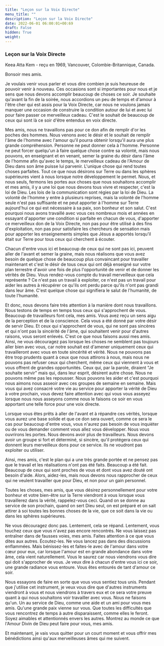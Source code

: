 ```yaml
---
title: "Leçon sur la Voix Directe"
menu_title: ""
description: "Leçon sur la Voix Directe"
date: 2022-06-01 06:00:01+00:69
draft: False
hidden: True
weight:
---
```

### Leçon sur la Voix Directe

Keea Atta Kem - reçu en 1969, Vancouver, Colombie-Britannique, Canada.

Bonsoir mes amis.

Je voulais venir vous parler et vous dire combien je suis heureuse de pouvoir venir à nouveau. Ces occasions sont si importantes pour nous et je sens que nous devons accomplir beaucoup de choses ce soir. Je souhaite qu'avant la fin de la soirée, nous accordions un peu de temps et d'amour à l'être cher qui est assis pour la Voix Directe, car nous ne voulons jamais manquer une occasion de construire la condition autour de lui et avec lui pour faire passer ce merveilleux cadeau. C'est le souhait de beaucoup de ceux qui sont là ce soir d'être entendus en voix directe.

Mes amis, nous ne travaillons pas pour ce don afin de remplir d'or les poches des hommes. Nous venons avec le désir et le souhait de remplir l'âme de l'homme avec l'amour qu'il pourra obtenir lorsqu'il aura une plus grande compréhension. Personne ne peut donner cela à l'homme. Personne ne peut forcer quelqu'un à faire quelque chose contre sa volonté, mais nous pouvons, en enseignant et en venant, semer la graine du désir dans l'âme de l'homme afin qu'avec le temps, le merveilleux cadeau de l'Amour de Dieu dans son âme puisse lui parvenir. L'unique chose qui rend toutes choses parfaites. Tout ce que nous désirons sur Terre ou dans les sphères supérieures vient à nous lorsque notre développement le permet. Nous, et nous seuls, fermons les portes aux choses que nous souhaitons accomplir et mes amis, il y a une loi que nous devons tous vivre et respecter, c'est la loi de Dieu. Les lois de la communication sont régies par la loi de Dieu. La volonté de l'homme y entre à plusieurs reprises, mais la volonté de l'homme seule n'est pas suffisante et ne peut apporter à l'homme sur Terre aujourd'hui ce qui est nécessaire à sa paix, son bonheur et son salut. C'est pourquoi nous avons travaillé avec vous ces nombreux mois et années en essayant d'apporter une condition si parfaite en chacun de vous, d'apporter ce merveilleux don de la Voix Directe, non pas pour être utilisé à des fins d'exploitation, non pas pour satisfaire les chercheurs de sensation mais pour apporter les enseignements simples que Jésus a apportés lorsqu'il était sur Terre pour tous ceux qui cherchent à écouter.

Chacun d'entre vous ici et beaucoup de ceux qui ne sont pas ici, peuvent aller de l'avant et semer la graine, mais nous réalisons que vous avez besoin de quelque chose de beaucoup plus convaincant pour travailler maintenant et c'est le désir de tous ceux qui ont déjà enseigné sur votre plan terrestre d'avoir une fois de plus l'opportunité de venir et de donner les vérités de Dieu. Vous rendez-vous compte du travail merveilleux que cela représente ? Ce n'est pas un travail à exploiter, ce n'est pas un travail pour aider les autres à récupérer ce qu'ils ont perdu parce qu'ils n'ont pas grandi dans leur âme. C'est quelque chose qui signifiera le salut de l'humanité, de toute l'humanité.

Et donc, nous devons faire très attention à la manière dont nous travaillons. Nous testons de temps en temps tous ceux qui s'approchent de vous. Beaucoup de travailleurs font cela, mes amis. Vous avez reçu un sens aigu de la perception et de la conscience. Cela vous a été donné par votre désir de servir Dieu. Et ceux qui s'approchent de vous, qui ne sont pas sincères et qui n'ont pas la sincérité de l'âme, qui souhaitent venir pour d'autres raisons, vous seront enlevés. C'est ce que nous faisons aussi mes amis. Ainsi, ne vous découragez pas lorsque les choses ne semblent pas toujours aller bien avec vous, car notre souhait est d'amener uniquement ceux qui travailleront avec vous en toute sincérité et vérité. Nous ne pouvons pas être trop prudents quant à ceux que nous attirons à nous, mais nous ne pouvons pas refuser ceux qui cherchent, même ceux qui viennent à vous et vous offrent de grandes opportunités. Ceux qui, par la parole, diraient "Je souhaite servir" mais qui, dans leur esprit, désirent autre chose. Nous ne pouvons même pas les repousser. Nous pouvons les aider et c'est pourquoi nous aimons nous asseoir avec ces groupes de semaine en semaine. Mais vous qui avez consacré votre vie au service pour apporter la vérité de Dieu à votre prochain, vous devez faire attention avec qui vous vous asseyez lorsque nous nous asseyons comme nous le faisons ce soir en vous apportant une telle force pour une voix directe.

Lorsque vous êtes prêts à aller de l'avant et à répandre ces vérités, lorsque vous aurez une base solide et que ce don sera ouvert, comme ce sera le cas pour beaucoup d'entre vous, vous n'aurez pas besoin de vous inquiéter ou de vous demander comment vous allez vous développer. Nous vous ouvrirons les portes. Nous devons avoir plus de travailleurs. Nous devons avoir un groupe si fort et déterminé, si sincère, qu'il protégera ceux qui donnent leurs merveilleux dons pour ce service. Ils ne voudront pas exploiter ou utiliser.

Ainsi, mes amis, c'est le plan qui a une très grande portée et ne pensez pas que le travail et les réalisations n'ont pas été faits. Beaucoup a été fait. Beaucoup de ceux qui sont proches de vous et dont vous avez douté ont besoin d'aide. Alors, aidez-les, mais nous devons nous rapprocher de ceux qui ne veulent travailler que pour Dieu, et non pour un gain personnel.

Toutes les choses, mes amis, que vous désirez personnellement pour votre bonheur et votre bien-être sur la Terre viendront à vous lorsque vous travaillerez dans la vérité, rappelez-vous ceci. Quand on se donne au service de son prochain, quand on sert Dieu seul, on est préparé et on sait attirer à soi toutes les bonnes choses de la vie, que ce soit dans la vie ou dans les sphères supérieures.

Ne vous découragez donc pas. Lentement, cela se répand. Lentement, vous touchez ceux que vous n'avez pas encore rencontrés. Ne vous laissez pas entraîner dans de fausses voies, mes amis. Faites attention à ce que vous dites aux autres. Écoutez-les. Ne vous lancez pas dans des discussions enflammées. Mais bénissez-les et faites-le avec de l'amour dans votre cœur pour eux, car lorsque l'amour est en grande abondance dans votre âme, cela vient naturellement. Vous le saurez car nous viendrons vous dire qui doit s'approcher de vous. Je veux dire à chacun d'entre vous ici ce soir, une grande radiance vous entoure. Vous êtes entourés de tant d'amour ce soir.

Nous essayons de faire en sorte que vous vous sentiez tous unis. Pendant que j'utilise cet instrument, je veux vous dire que d'autres instruments viendront à vous et nous viendrons à travers eux et ce sera votre preuve quant à qui nous souhaitons voir travailler avec vous. Nous ne faisons qu'un. Un au service de Dieu, comme une aide et un ami pour vous mes amis. Qu'une grande paix vienne sur vous. Que toutes les difficultés que vous rencontrez de temps à autre disparaissent, comme elles le feront. Soyez aimables et attentionnés envers les autres. Montrez au monde ce que l'Amour Divin de Dieu peut faire pour vous, mes amis.

Et maintenant, je vais vous quitter pour un court moment et vous offrir mes bénédictions ainsi qu'aux merveilleuses âmes qui me suivent.
